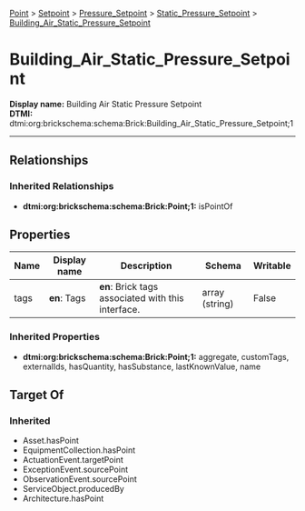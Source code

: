 [Point](../../../Point.md) > [Setpoint](../../Setpoint.md) > [Pressure_Setpoint](../Pressure_Setpoint.md) > [Static_Pressure_Setpoint](Static_Pressure_Setpoint.md) > [Building_Air_Static_Pressure_Setpoint](#)
# Building_Air_Static_Pressure_Setpoint

**Display name:** Building Air Static Pressure Setpoint<br />
**DTMI:** dtmi:org:brickschema:schema:Brick:Building_Air_Static_Pressure_Setpoint;1

---
## Relationships
### Inherited Relationships
* **dtmi:org:brickschema:schema:Brick:Point;1:** isPointOf
## Properties
|Name|Display name|Description|Schema|Writable|
|-|-|-|-|-|
|tags|**en**: Tags|**en**: Brick tags associated with this interface.|array (string)|False|
### Inherited Properties
* **dtmi:org:brickschema:schema:Brick:Point;1:** aggregate, customTags, externalIds, hasQuantity, hasSubstance, lastKnownValue, name
## Target Of
### Inherited
* Asset.hasPoint
* EquipmentCollection.hasPoint
* ActuationEvent.targetPoint
* ExceptionEvent.sourcePoint
* ObservationEvent.sourcePoint
* ServiceObject.producedBy
* Architecture.hasPoint
